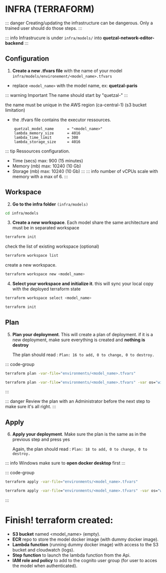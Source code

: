 

# INFRA (TERRAFORM)

::: danger 
Creating/updating the infrastructure can be dangerous. Only a trained user should do those steps.
:::

::: info
   Infrastrucure is under `infra/models/` into **quetzal-network-editor-backend**
:::
## Configuration

1. **Create a new .tfvars file** with the name of your model `infra/models/environement/<model_name>.tfvars` 

* replace `<model_name>`  with the model name, ex: **quetzal-paris**

::: warning Important
 The name should start by "quetzal-"
:::

the name must be unique in the AWS region (ca-central-1) (s3 bucket limitation)

* the .tfvars file contains the executor ressources.
```
    quetzal_model_name      = "<model_name>"
    lambda_memory_size      = 4016
    lambda_time_limit       = 300
    lambda_storage_size     = 4016
```
::: tip  Ressources configuration. 
* Time (secs) max: 900 (15 minutes)
* Memory (mb) max: 10240 (10 Gb)
* Storage (mb) max: 10240 (10 Gb)
:::
::: info 
number of vCPUs scale with memory with a max of 6.
:::

## Workspace
2. **Go to the infra folder** `(infra/models)`

```bash
cd infra/models
```

3. **Create a new workspace**. Each model share the same architecture and must be in separated workspace

```bash
terraform init
```

check the list of existing workspace (optional)
```bash
terraform workspace list
```
create a new workspace. 
```bash
terraform workspace new <model_name>
```

4. **Select your workspace and initialize it**. this will sync your local copy with the deployed terraform state

```bash
terraform workspace select <model_name>
```

```bash
terraform init
```

## Plan
5. **Plan your deployment**. This will create a plan of deployment. if it is a new deployment, make sure everything is created and **nothing is destroy**

   The plan should read  : `Plan: 16 to add, 0 to change, 0 to destroy.`


::: code-group

```bash [Linux]
terraform plan -var-file="environments/<model_name>.tfvars"

```
```bat [Windows]
terraform plan -var-file="environments/<model_name>.tfvars" -var os="windows" 
```
:::


::: danger Review the plan with an Administrator before the next step to make sure it's all right.
:::

## Apply
6. **Apply your deployment**. Make sure the plan is the same as in the previous step and press yes  

   Again, the plan should read  : `Plan: 18 to add, 0 to change, 0 to destroy.`

::: info Windows 
make sure to <b>open docker desktop</b> first
:::

::: code-group

```bash [Linux]
terraform apply -var-file="environments/<model_name>.tfvars"

```
```bat [Windows]
terraform apply -var-file="environments/<model_name>.tfvars" -var os="windows" 
```
:::


# Finish! terraform created:

* **S3 bucket** named <model_name> (empty).
* **ECR** repo to store the model docker image (with dummy docker image).
* **Lambda function** (running dummy docker image) with access to the S3 bucket and cloudwatch (logs).
* **Step function** to launch the lambda function from the Api.
* **IAM role and policy** to add to the cognito user group (for user to acces the model when authenticated).